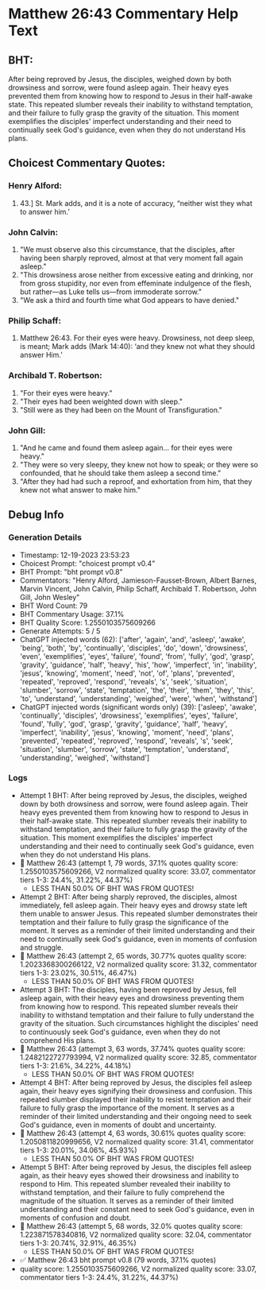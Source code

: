 # Matthew 26:43 Commentary Help Text

## BHT:
After being reproved by Jesus, the disciples, weighed down by both drowsiness and sorrow, were found asleep again. Their heavy eyes prevented them from knowing how to respond to Jesus in their half-awake state. This repeated slumber reveals their inability to withstand temptation, and their failure to fully grasp the gravity of the situation. This moment exemplifies the disciples' imperfect understanding and their need to continually seek God's guidance, even when they do not understand His plans.

## Choicest Commentary Quotes:
### Henry Alford:
1.  43.] St. Mark adds, and it is a note of accuracy, “neither wist they what to answer him.’

### John Calvin:
1. "We must observe also this circumstance, that the disciples, after having been sharply reproved, almost at that very moment fall again asleep."
2. "This drowsiness arose neither from excessive eating and drinking, nor from gross stupidity, nor even from effeminate indulgence of the flesh, but rather—as Luke tells us—from immoderate sorrow."
3. "We ask a third and fourth time what God appears to have denied."

### Philip Schaff:
1. Matthew 26:43. For their eyes were heavy. Drowsiness, not deep sleep, is meant; Mark adds (Mark 14:40): ‘and they knew not what they should answer Him.’
	


### Archibald T. Robertson:
1. "For their eyes were heavy." 
2. "Their eyes had been weighted down with sleep." 
3. "Still were as they had been on the Mount of Transfiguration."

### John Gill:
1. "And he came and found them asleep again... for their eyes were heavy." 
2. "They were so very sleepy, they knew not how to speak; or they were so confounded, that he should take them asleep a second time." 
3. "After they had had such a reproof, and exhortation from him, that they knew not what answer to make him."


## Debug Info
### Generation Details
- Timestamp: 12-19-2023 23:53:23
- Choicest Prompt: "choicest prompt v0.4"
- BHT Prompt: "bht prompt v0.8"
- Commentators: "Henry Alford, Jamieson-Fausset-Brown, Albert Barnes, Marvin Vincent, John Calvin, Philip Schaff, Archibald T. Robertson, John Gill, John Wesley"
- BHT Word Count: 79
- BHT Commentary Usage: 37.1%
- BHT Quality Score: 1.2550103575609266
- Generate Attempts: 5 / 5
- ChatGPT injected words (62):
	['after', 'again', 'and', 'asleep', 'awake', 'being', 'both', 'by', 'continually', 'disciples', 'do', 'down', 'drowsiness', 'even', 'exemplifies', 'eyes', 'failure', 'found', 'from', 'fully', 'god', 'grasp', 'gravity', 'guidance', 'half', 'heavy', 'his', 'how', 'imperfect', 'in', 'inability', 'jesus', 'knowing', 'moment', 'need', 'not', 'of', 'plans', 'prevented', 'repeated', 'reproved', 'respond', 'reveals', 's', 'seek', 'situation', 'slumber', 'sorrow', 'state', 'temptation', 'the', 'their', 'them', 'they', 'this', 'to', 'understand', 'understanding', 'weighed', 'were', 'when', 'withstand']
- ChatGPT injected words (significant words only) (39):
	['asleep', 'awake', 'continually', 'disciples', 'drowsiness', 'exemplifies', 'eyes', 'failure', 'found', 'fully', 'god', 'grasp', 'gravity', 'guidance', 'half', 'heavy', 'imperfect', 'inability', 'jesus', 'knowing', 'moment', 'need', 'plans', 'prevented', 'repeated', 'reproved', 'respond', 'reveals', 's', 'seek', 'situation', 'slumber', 'sorrow', 'state', 'temptation', 'understand', 'understanding', 'weighed', 'withstand']

### Logs
- Attempt 1 BHT: After being reproved by Jesus, the disciples, weighed down by both drowsiness and sorrow, were found asleep again. Their heavy eyes prevented them from knowing how to respond to Jesus in their half-awake state. This repeated slumber reveals their inability to withstand temptation, and their failure to fully grasp the gravity of the situation. This moment exemplifies the disciples' imperfect understanding and their need to continually seek God's guidance, even when they do not understand His plans.
- 🔄 Matthew 26:43 (attempt 1, 79 words, 37.1% quotes quality score: 1.2550103575609266, V2 normalized quality score: 33.07, commentator tiers 1-3: 24.4%, 31.22%, 44.37%) 
	- LESS THAN 50.0% OF BHT WAS FROM QUOTES!
- Attempt 2 BHT: After being sharply reproved, the disciples, almost immediately, fell asleep again. Their heavy eyes and drowsy state left them unable to answer Jesus. This repeated slumber demonstrates their temptation and their failure to fully grasp the significance of the moment. It serves as a reminder of their limited understanding and their need to continually seek God's guidance, even in moments of confusion and struggle.
- 🔄 Matthew 26:43 (attempt 2, 65 words, 30.77% quotes quality score: 1.2023368300266122, V2 normalized quality score: 31.32, commentator tiers 1-3: 23.02%, 30.51%, 46.47%) 
	- LESS THAN 50.0% OF BHT WAS FROM QUOTES!
- Attempt 3 BHT: The disciples, having been reproved by Jesus, fell asleep again, with their heavy eyes and drowsiness preventing them from knowing how to respond. This repeated slumber reveals their inability to withstand temptation and their failure to fully understand the gravity of the situation. Such circumstances highlight the disciples' need to continuously seek God's guidance, even when they do not comprehend His plans.
- 🔄 Matthew 26:43 (attempt 3, 63 words, 37.74% quotes quality score: 1.2482122727793994, V2 normalized quality score: 32.85, commentator tiers 1-3: 21.6%, 34.22%, 44.18%) 
	- LESS THAN 50.0% OF BHT WAS FROM QUOTES!
- Attempt 4 BHT: After being reproved by Jesus, the disciples fell asleep again, their heavy eyes signifying their drowsiness and confusion. This repeated slumber displayed their inability to resist temptation and their failure to fully grasp the importance of the moment. It serves as a reminder of their limited understanding and their ongoing need to seek God's guidance, even in moments of doubt and uncertainty.
- 🔄 Matthew 26:43 (attempt 4, 63 words, 30.61% quotes quality score: 1.2050811820999656, V2 normalized quality score: 31.41, commentator tiers 1-3: 20.01%, 34.06%, 45.93%) 
	- LESS THAN 50.0% OF BHT WAS FROM QUOTES!
- Attempt 5 BHT: After being reproved by Jesus, the disciples fell asleep again, as their heavy eyes showed their drowsiness and inability to respond to Him. This repeated slumber revealed their inability to withstand temptation, and their failure to fully comprehend the magnitude of the situation. It serves as a reminder of their limited understanding and their constant need to seek God's guidance, even in moments of confusion and doubt.
- 🔄 Matthew 26:43 (attempt 5, 68 words, 32.0% quotes quality score: 1.223871578340816, V2 normalized quality score: 32.04, commentator tiers 1-3: 20.74%, 32.91%, 46.35%) 
	- LESS THAN 50.0% OF BHT WAS FROM QUOTES!
- ✅ Matthew 26:43 bht prompt v0.8 (79 words, 37.1% quotes)
- quality score: 1.2550103575609266, V2 normalized quality score: 33.07, commentator tiers 1-3: 24.4%, 31.22%, 44.37%)